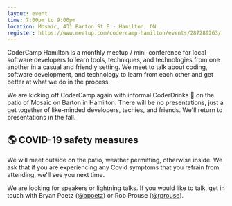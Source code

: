 ```yaml
---
layout: event
time: 7:00pm to 9:00pm
location: Mosaic, 431 Barton St E · Hamilton, ON
register: https://www.meetup.com/codercamp-hamilton/events/287289263/
---
```


CoderCamp Hamilton is a monthly meetup / mini-conference for local software developers to learn tools, techniques, and technologies from one another in a casual and friendly setting. We meet to talk about coding, software development, and technology to learn from each other and get better at what we do in the process.

We are kicking off CoderCamp again with informal CoderDrinks 🍺 on the patio of Mosaic on Barton in Hamilton. There will be no presentations, just a get together of like-minded developers, techies, and friends. We'll return to presentations in the fall.

## 🌎 COVID-19 safety measures

We will meet outside on the patio, weather permitting, otherwise inside. We ask that if you are experiencing any Covid symptoms that you refrain from attending, we'll see you next time.

We are looking for speakers or lightning talks. If you would like to talk, get in touch with Bryan Poetz ([@bpoetz](https://twitter.com/bpoetz)) or Rob Prouse ([@rprouse](https://twitter.com/rprouse)).
